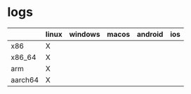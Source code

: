 # logs

|         | linux | windows | macos | android | ios |
|---------|-------|---------|-------|---------|-----|
| x86     | X     |         |       |         |     |
| x86_64  | X     |         |       |         |     |
| arm     | X     |         |       |         |     |
| aarch64 | X     |         |       |         |     |
